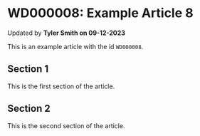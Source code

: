 # WD000008: Example Article 8

Updated by **Tyler Smith on 09-12-2023**

This is an example article with the id `WD000008`.

## Section 1

This is the first section of the article.

## Section 2

This is the second section of the article.
